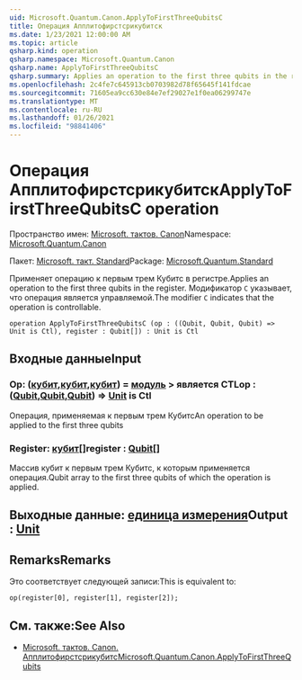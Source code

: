 ```yaml
---
uid: Microsoft.Quantum.Canon.ApplyToFirstThreeQubitsC
title: Операция Апплитофирстсрикубитск
ms.date: 1/23/2021 12:00:00 AM
ms.topic: article
qsharp.kind: operation
qsharp.namespace: Microsoft.Quantum.Canon
qsharp.name: ApplyToFirstThreeQubitsC
qsharp.summary: Applies an operation to the first three qubits in the register. The modifier `C` indicates that the operation is controllable.
ms.openlocfilehash: 2c4fe7c645913cb0703982d78f65645f141fdcae
ms.sourcegitcommit: 71605ea9cc630e84e7ef29027e1f0ea06299747e
ms.translationtype: MT
ms.contentlocale: ru-RU
ms.lasthandoff: 01/26/2021
ms.locfileid: "98841406"
---
```

# <a name="applytofirstthreequbitsc-operation"></a><span data-ttu-id="eae89-102">Операция Апплитофирстсрикубитск</span><span class="sxs-lookup"><span data-stu-id="eae89-102">ApplyToFirstThreeQubitsC operation</span></span>

<span data-ttu-id="eae89-103">Пространство имен: [Microsoft. тактов. Canon](xref:Microsoft.Quantum.Canon)</span><span class="sxs-lookup"><span data-stu-id="eae89-103">Namespace: [Microsoft.Quantum.Canon](xref:Microsoft.Quantum.Canon)</span></span>

<span data-ttu-id="eae89-104">Пакет: [Microsoft. такт. Standard](https://nuget.org/packages/Microsoft.Quantum.Standard)</span><span class="sxs-lookup"><span data-stu-id="eae89-104">Package: [Microsoft.Quantum.Standard](https://nuget.org/packages/Microsoft.Quantum.Standard)</span></span>


<span data-ttu-id="eae89-105">Применяет операцию к первым трем Кубитс в регистре.</span><span class="sxs-lookup"><span data-stu-id="eae89-105">Applies an operation to the first three qubits in the register.</span></span>
<span data-ttu-id="eae89-106">Модификатор `C` указывает, что операция является управляемой.</span><span class="sxs-lookup"><span data-stu-id="eae89-106">The modifier `C` indicates that the operation is controllable.</span></span>

```qsharp
operation ApplyToFirstThreeQubitsC (op : ((Qubit, Qubit, Qubit) => Unit is Ctl), register : Qubit[]) : Unit is Ctl
```


## <a name="input"></a><span data-ttu-id="eae89-107">Входные данные</span><span class="sxs-lookup"><span data-stu-id="eae89-107">Input</span></span>

### <a name="op--qubitqubitqubit--unit--is-ctl"></a><span data-ttu-id="eae89-108">Op: ([кубит](xref:microsoft.quantum.lang-ref.qubit),[кубит](xref:microsoft.quantum.lang-ref.qubit),[кубит](xref:microsoft.quantum.lang-ref.qubit)) = [модуль](xref:microsoft.quantum.lang-ref.unit) > является CTL</span><span class="sxs-lookup"><span data-stu-id="eae89-108">op : ([Qubit](xref:microsoft.quantum.lang-ref.qubit),[Qubit](xref:microsoft.quantum.lang-ref.qubit),[Qubit](xref:microsoft.quantum.lang-ref.qubit)) => [Unit](xref:microsoft.quantum.lang-ref.unit)  is Ctl</span></span>

<span data-ttu-id="eae89-109">Операция, применяемая к первым трем Кубитс</span><span class="sxs-lookup"><span data-stu-id="eae89-109">An operation to be applied to the first three qubits</span></span>


### <a name="register--qubit"></a><span data-ttu-id="eae89-110">Register: [кубит](xref:microsoft.quantum.lang-ref.qubit)[]</span><span class="sxs-lookup"><span data-stu-id="eae89-110">register : [Qubit](xref:microsoft.quantum.lang-ref.qubit)[]</span></span>

<span data-ttu-id="eae89-111">Массив кубит к первым трем Кубитс, к которым применяется операция.</span><span class="sxs-lookup"><span data-stu-id="eae89-111">Qubit array to the first three qubits of which the operation is applied.</span></span>



## <a name="output--unit"></a><span data-ttu-id="eae89-112">Выходные данные: [единица измерения](xref:microsoft.quantum.lang-ref.unit)</span><span class="sxs-lookup"><span data-stu-id="eae89-112">Output : [Unit](xref:microsoft.quantum.lang-ref.unit)</span></span>



## <a name="remarks"></a><span data-ttu-id="eae89-113">Remarks</span><span class="sxs-lookup"><span data-stu-id="eae89-113">Remarks</span></span>

<span data-ttu-id="eae89-114">Это соответствует следующей записи:</span><span class="sxs-lookup"><span data-stu-id="eae89-114">This is equivalent to:</span></span>

```qsharp
op(register[0], register[1], register[2]);
```

## <a name="see-also"></a><span data-ttu-id="eae89-115">См. также:</span><span class="sxs-lookup"><span data-stu-id="eae89-115">See Also</span></span>

- [<span data-ttu-id="eae89-116">Microsoft. тактов. Canon. Апплитофирстсрикубитс</span><span class="sxs-lookup"><span data-stu-id="eae89-116">Microsoft.Quantum.Canon.ApplyToFirstThreeQubits</span></span>](xref:Microsoft.Quantum.Canon.ApplyToFirstThreeQubits)